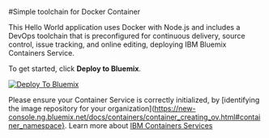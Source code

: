 #Simple toolchain for Docker Container

This Hello World application uses Docker with Node.js and includes a DevOps toolchain that is preconfigured for continuous delivery, source control, issue tracking, and online editing, deploying IBM Bluemix Containers Service.

To get started, click **Deploy to Bluemix**.

[![Deploy To Bluemix](https://bluemix.net/deploy/button.png)](https://new-console.ng.bluemix.net/devops/setup/deploy/?repository=https%3A//github.com/hmagph/simple-container-toolchain)

Please ensure your Container Service is correctly initialized, by [identifying the image repository for your organization](https://new-console.ng.bluemix.net/docs/containers/container_creating_ov.html#container_namespace}. 
Learn more about [IBM Containers Services](https://new-console.ng.bluemix.net/docs/containers/container_gettingstarted.html#container_planning__namespace)

